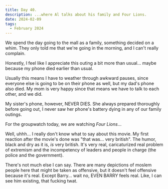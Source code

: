 ```yaml
---
title: Day 40.
description: ...where Al talks about his family and Four Lions.
date: 2024-02-09
tags: 
  - February 2024
---
```


We spend the day going to the mall as a family, something decided on a whim. They only told me that we're going in the morning, and I can't really complain.

Honestly, I feel like I appreciate this outing a bit more than usual... maybe because my phone died earlier than usual. 

Usually this means I have to weather through awkward pauses, since everyone else is going to be on their phone as well, but my dad's phone also died. My mom is very happy since that means we have to talk to each other, and we did. 

My sister's phone, however, NEVER DIES. She always prepared thoroughly before going out, I never saw her phone's battery dying in any of our family outings.

For the groupwatch today, we are watching *Four Lions*...

Well, uhhh... I really don't know what to say about this movie. My first reaction after the movie's done was "that was... very british". The humor, black and dry as it is, *is* very british. It's very real, caricaturized real problem of extremism and the incompetency of leaders and people in charge (the police and the government).

There's not much else I can say. There are many depictions of moslem people here that might be taken as offensive, but it doesn't feel offensive because it's real. Except Barry... wait no, EVEN BARRY feels real. Like, I can see him existing, that fucking twat.
